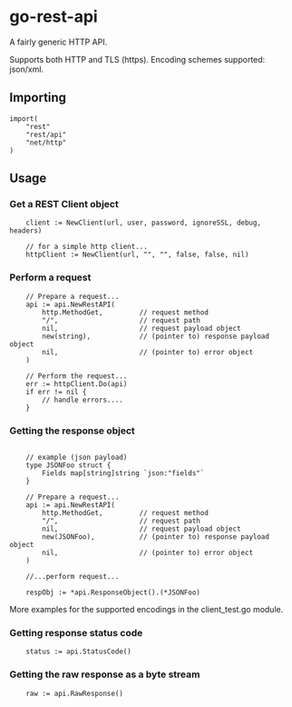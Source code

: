 # go-rest-api

A fairly generic HTTP API.

Supports both HTTP and TLS (https).
Encoding schemes supported: json/xml.


## Importing

```
import(
    "rest"
    "rest/api"
    "net/http"
)
```

## Usage

### Get a REST Client object

```
    client := NewClient(url, user, password, ignoreSSL, debug, headers) 

    // for a simple http client...
    httpClient := NewClient(url, "", "", false, false, nil)

```

### Perform a request

```
    // Prepare a request...
    api := api.NewRestAPI(
        http.MethodGet,         // request method
        "/",                    // request path
        nil,                    // request payload object
        new(string),            // (pointer to) response payload object
        nil,                    // (pointer to) error object
    )

    // Perform the request...
    err := httpClient.Do(api)
    if err != nil {
        // handle errors....
    }
```

### Getting the response object

```

    // example (json payload)
    type JSONFoo struct {
	    Fields map[string]string `json:"fields"`
    }

    // Prepare a request...
    api := api.NewRestAPI(
        http.MethodGet,         // request method
        "/",                    // request path
        nil,                    // request payload object
        new(JSONFoo),           // (pointer to) response payload object
        nil,                    // (pointer to) error object
    )

    //...perform request...

    respObj := *api.ResponseObject().(*JSONFoo)
```

More examples for the supported encodings in the client_test.go module.

### Getting response status code

```
    status := api.StatusCode()
```

### Getting the raw response as a byte stream

```
    raw := api.RawResponse()
```

